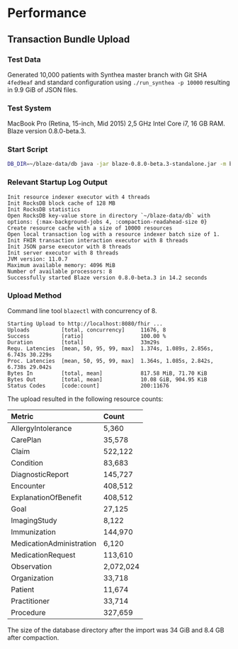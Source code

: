 # Performance

## Transaction Bundle Upload

### Test Data

Generated 10,000 patients with Synthea master branch with Git SHA `4fed9eaf` and standard configuration using `./run_synthea -p 10000` resulting in 9.9 GiB of JSON files.

### Test System

MacBook Pro \(Retina, 15-inch, Mid 2015\) 2,5 GHz Intel Core i7, 16 GB RAM. Blaze version 0.8.0-beta.3.

### Start Script

```bash
DB_DIR=~/blaze-data/db java -jar blaze-0.8.0-beta.3-standalone.jar -m blaze.core
```

### Relevant Startup Log Output

```text
Init resource indexer executor with 4 threads
Init RocksDB block cache of 128 MB
Init RocksDB statistics
Open RocksDB key-value store in directory `~/blaze-data/db` with options: {:max-background-jobs 4, :compaction-readahead-size 0}
Create resource cache with a size of 10000 resources
Open local transaction log with a resource indexer batch size of 1.
Init FHIR transaction interaction executor with 8 threads
Init JSON parse executor with 8 threads
Init server executor with 8 threads
JVM version: 11.0.7
Maximum available memory: 4096 MiB
Number of available processors: 8
Successfully started Blaze version 0.8.0-beta.3 in 14.2 seconds
```

### Upload Method

Command line tool `blazectl` with concurrency of 8.

```text
Starting Upload to http://localhost:8080/fhir ...
Uploads          [total, concurrency]     11676, 8
Success          [ratio]                  100.00 %
Duration         [total]                  33m29s
Requ. Latencies  [mean, 50, 95, 99, max]  1.374s, 1.089s, 2.856s, 6.743s 30.229s
Proc. Latencies  [mean, 50, 95, 99, max]  1.364s, 1.085s, 2.842s, 6.738s 29.042s
Bytes In         [total, mean]            817.58 MiB, 71.70 KiB
Bytes Out        [total, mean]            10.08 GiB, 904.95 KiB
Status Codes     [code:count]             200:11676
```

The upload resulted in the following resource counts:

| Metric | Count |
| :--- | :--- |
| AllergyIntolerance | 5,360 |
| CarePlan | 35,578 |
| Claim | 522,122 |
| Condition | 83,683
| DiagnosticReport | 145,727 |
| Encounter | 408,512 |
| ExplanationOfBenefit | 408,512 |
| Goal | 27,125 |
| ImagingStudy | 8,122 |
| Immunization | 144,970 |
| MedicationAdministration | 6,120 |
| MedicationRequest | 113,610 |
| Observation | 2,072,024 |
| Organization | 33,718 |
| Patient | 11,674 |
| Practitioner | 33,714 |
| Procedure | 327,659 |

The size of the database directory after the import was 34 GiB and 8.4 GB after compaction.



